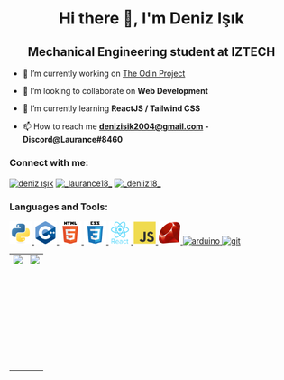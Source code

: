 <h1 align="center">Hi there 👋, I'm Deniz Işık</h1>
<h2 align="center">Mechanical Engineering student at IZTECH</h2>

- 🔭 I’m currently working on [The Odin Project](www.theodinproject.com/)

- 👯 I’m looking to collaborate on **Web Development**

- 🌱 I’m currently learning **ReactJS / Tailwind CSS**

- 📫 How to reach me **denizisik2004@gmail.com - Discord@Laurance#8460**

<h3 align="left">Connect with me:</h3>
<p align="left">
<a href="https://linkedin.com/in/deniz-isik-me" target="blank"><img align="center" src="https://raw.githubusercontent.com/rahuldkjain/github-profile-readme-generator/master/src/images/icons/Social/linked-in-alt.svg" alt="deniz ışık" height="30" width="40" /></a>
<a href="https://twitter.com/_laurance18_" target="blank"><img align="center" src="https://raw.githubusercontent.com/rahuldkjain/github-profile-readme-generator/master/src/images/icons/Social/twitter.svg" alt="_laurance18_" height="30" width="40" /></a>
<a href="https://instagram.com/_deniiz18_" target="blank"><img align="center" src="https://raw.githubusercontent.com/rahuldkjain/github-profile-readme-generator/master/src/images/icons/Social/instagram.svg" alt="_deniiz18_" height="30" width="40" /></a>
</p>

<h3 align="left">Languages and Tools:</h3>
<p align="left"> <a href="https://www.python.org" target="_blank" rel="noreferrer"> <img src="https://raw.githubusercontent.com/devicons/devicon/master/icons/python/python-original.svg" alt="python" width="40" height="40"/> </a> <a href="https://www.w3schools.com/cpp/" target="_blank" rel="noreferrer"> <img src="https://raw.githubusercontent.com/devicons/devicon/master/icons/cplusplus/cplusplus-original.svg" alt="cplusplus" width="40" height="40"/> </a> <a href="https://www.w3.org/html/" target="_blank" rel="noreferrer"> <img src="https://raw.githubusercontent.com/devicons/devicon/master/icons/html5/html5-original-wordmark.svg" alt="html5" width="40" height="40"/> </a> <a href="https://www.w3schools.com/css/" target="_blank" rel="noreferrer"> <img src="https://raw.githubusercontent.com/devicons/devicon/master/icons/css3/css3-original-wordmark.svg" alt="css3" width="40" height="40"/> </a> <a href="https://reactjs.org/" target="_blank" rel="noreferrer"> <img src="https://raw.githubusercontent.com/devicons/devicon/master/icons/react/react-original-wordmark.svg" alt="react" width="40" height="40"/> </a> <a href="https://developer.mozilla.org/en-US/docs/Web/JavaScript" target="_blank" rel="noreferrer"> <img src="https://raw.githubusercontent.com/devicons/devicon/master/icons/javascript/javascript-original.svg" alt="javascript" width="40" height="40"/> </a> <a href="https://www.ruby-lang.org/en/" target="_blank" rel="noreferrer"> <img src="https://raw.githubusercontent.com/devicons/devicon/master/icons/ruby/ruby-original.svg" alt="ruby" width="40" height="40"/> </a> <a href="https://www.arduino.cc/" target="_blank" rel="noreferrer"> <img src="https://cdn.worldvectorlogo.com/logos/arduino-1.svg" alt="arduino" width="40" height="40"/> </a> <a href="https://git-scm.com/" target="_blank" rel="noreferrer"> <img src="https://www.vectorlogo.zone/logos/git-scm/git-scm-icon.svg" alt="git" width="40" height="40"/> </a> </p>  

<table><tr><td valign="top" width="50%">

<img src="https://github-readme-stats.vercel.app/api?username=laurance18&count_private=true&show_icons=true&theme=tokyonight&cache_seconds=14400" align="left" style="height: 200px;" />

</td><td valign="top" width="50%">

<img src="https://github-readme-stats.vercel.app/api/top-langs/?username=laurance18&hide_border=true&layout=compact&theme=tokyonight&count_private=true&cache_seconds=14400" align="left" style="height: 200px" />

</td></tr></table>  

<br/>  

<br/>  
